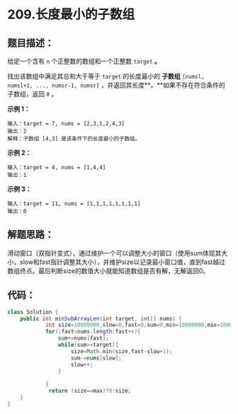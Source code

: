 # 209.长度最小的子数组

## 题目描述：

给定一个含有 `n` 个正整数的数组和一个正整数 `target` **。**

找出该数组中满足其总和大于等于 `target` 的长度最小的 **子数组** `[numsl, numsl+1, ..., numsr-1, numsr]` ，并返回其长度**。**如果不存在符合条件的子数组，返回 `0` 。



**示例 1：**

```plain
输入：target = 7, nums = [2,3,1,2,4,3]
输出：2
解释：子数组 [4,3] 是该条件下的长度最小的子数组。
```

**示例 2：**

```plain
输入：target = 4, nums = [1,4,4]
输出：1
```

**示例 3：**

```plain
输入：target = 11, nums = [1,1,1,1,1,1,1,1]
输出：0
```



## 解题思路：

滑动窗口（双指针变式），通过维护一个可以调整大小的窗口（使用sum体现其大小，slow和fast指针调整其大小），并维护size以记录最小窗口值，直到fast越过数组终点。最后判断size的数值大小就能知道数组是否有解，无解返回0。

## 代码：

```java
class Solution {
    public int minSubArrayLen(int target, int[] nums) {
            int size=10000000,slow=0,fast=0,sum=0,min=10000000,max=10000000;
            for(;fast<nums.length;fast++){
                sum+=nums[fast];
                while(sum>=target){
                    size=Math.min(size,fast-slow+1);
                    sum-=nums[slow];
                    slow++;
                }
                
            }
             return (size==max)?0:size;
    }
}
```